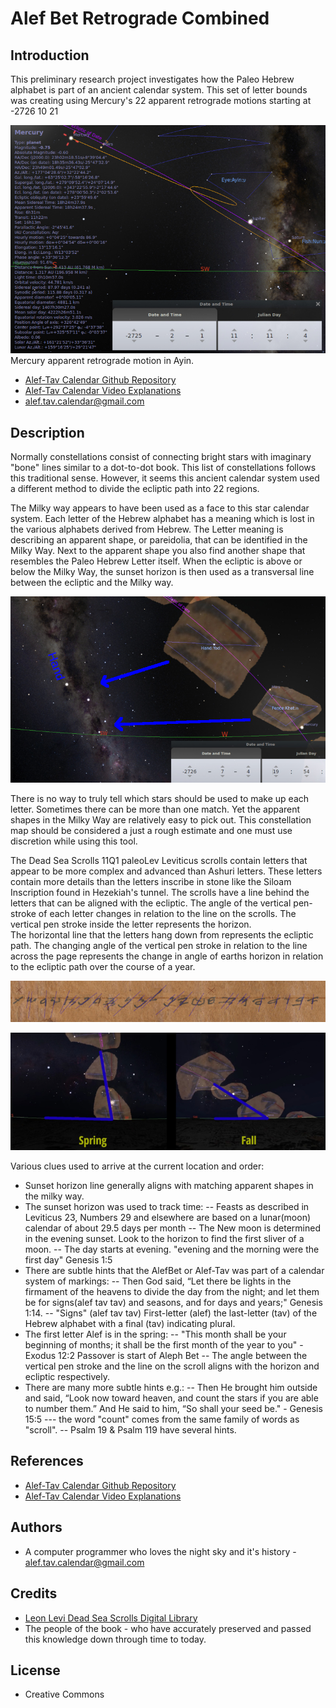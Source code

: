 # Alef Bet Retrograde Combined

## Introduction

This preliminary research project investigates how the
Paleo Hebrew alphabet is part of an ancient calendar system.
This set of letter bounds was creating using Mercury's 22
apparent retrograde motions starting at -2726 10 21

![](illustrations/retrograde_sample.jpg)
Mercury apparent retrograde motion in Ayin.

- [Alef-Tav Calendar Github Repository](https://github.com/alef-tav-calendar/alef-tav-calendar/)
- [Alef-Tav Calendar Video Explanations](https://www.youtube.com/playlist?list=PLbRaSh0207d5oxxRnekgN2GdKQNFtZT2z)
- alef.tav.calendar@gmail.com

## Description

Normally constellations consist of connecting bright stars with imaginary
"bone" lines similar to a dot-to-dot book.  This list of constellations
follows this traditional sense.  However, it seems this ancient calendar
system used a different method to divide the ecliptic path into 22 regions.

The Milky way appears to have been used as a face to this star calendar system.
Each letter of the Hebrew alphabet has a meaning which is lost in the various
alphabets derived from Hebrew. The Letter meaning is describing an apparent shape,
or pareidolia, that can be identified in the Milky Way.  Next to the apparent
shape you also find another shape that resembles the Paleo Hebrew Letter itself.
When the ecliptic is above or below the Milky Way, the sunset horizon is then used
as a transversal line between the ecliptic and the Milky way.

![](illustrations/matching_apparent_shapes.jpg)

There is no way to truly tell which stars should be used to make up each
letter.  Sometimes there can be more than one match.  Yet the apparent 
shapes in the Milky Way are relatively easy to pick out. This constellation
map should be considered a just a rough estimate and one must use discretion
while using this tool.

The Dead Sea Scrolls 11Q1 paleoLev Leviticus scrolls contain letters 
that appear to be more complex and advanced than Ashuri letters. These
letters contain more details than the letters inscribe in stone like
the Siloam Inscription found in Hezekiah's tunnel.  The scrolls have a line behind
the letters that can be aligned with the ecliptic.  The angle of the vertical
pen-stroke of each letter changes in relation to the line on the scrolls.
The vertical pen stroke inside the letter represents the horizon.  
The horizontal line that the letters hang down from represents
the ecliptic path.  The changing angle of the vertical pen stroke in relation to the 
line across the page represents the change in angle of earths horizon
in relation to the ecliptic path over the course of a year.

![](illustrations/alphabet_angles.jpg)

![](illustrations/align_letters_on_ecliptic.jpg)
 
Various clues used to arrive at the current location and order:
- Sunset horizon line generally aligns with matching apparent shapes in the milky way.
- The sunset horizon was used to track time:
-- Feasts as described in Leviticus 23, Numbers 29 and elsewhere are based on a lunar(moon) calendar of about 29.5 days per month
-- The New moon is determined in the evening sunset.  Look to the horizon to find the first sliver of a moon.
-- The day starts at evening.  "evening and the morning were the first day" Genesis 1:5
- There are subtle hints that the AlefBet or Alef-Tav was part of a calendar system of markings:
-- Then God said, “Let there be lights in the firmament of the heavens to divide the day from the night; and let them be for signs(alef tav tav) and seasons, and for days and years;" Genesis 1:14.
-- "Signs" (alef tav tav)  First-letter (alef) the last-letter (tav) of the Hebrew alphabet with a final (tav) indicating plural.
- The first letter Alef is in the spring:
-- "This month shall be your beginning of months; it shall be the first month of the year to you" - Exodus 12:2  Passover is start of Aleph Bet
-- The angle between the vertical pen stroke and the line on the scroll aligns with the horizon and ecliptic respectively.
- There are many more subtle hints e.g.:
-- Then He brought him outside and said, “Look now toward heaven,
 and count the stars if you are able to number them.”
 And He said to him, “So shall your seed be." - Genesis 15:5
--- the word "count" comes from the same family of words as "scroll".
-- Psalm 19 & Psalm 119 have several hints.

## References

- [Alef-Tav Calendar Github Repository](https://github.com/alef-tav-calendar/alef-tav-calendar/)
- [Alef-Tav Calendar Video Explanations](https://www.youtube.com/playlist?list=PLbRaSh0207d5oxxRnekgN2GdKQNFtZT2z)

## Authors

- A computer programmer who loves the night sky and it's history - alef.tav.calendar@gmail.com

## Credits

- [Leon Levi Dead Sea Scrolls Digital Library](https://www.deadseascrolls.org.il/)
- The people of the book - who have accurately preserved and passed this knowledge down through time to today.
 
## License

- Creative Commons

